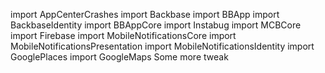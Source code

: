 import AppCenterCrashes
import Backbase
import BBApp
import BackbaseIdentity
import BBAppCore
import Instabug
import MCBCore
import Firebase
import MobileNotificationsCore
import MobileNotificationsPresentation
import MobileNotificationsIdentity
import GooglePlaces
import GoogleMaps
Some more tweak
